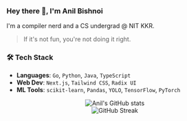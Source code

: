 ### Hey there 👋, I'm Anil Bishnoi
I'm a compiler nerd and a CS undergrad @ NIT KKR.

>   If it's not fun, you're not doing it right.
### 🛠️ Tech Stack

-  **Languages**: `Go`, `Python`, `Java`, `TypeScript`
-  **Web Dev**: `Next.js`, `Tailwind CSS`, `Radix UI`
-  **ML Tools**: `scikit-learn`, `Pandas`, `YOLO`, `TensorFlow`, `PyTorch`

<p align="center">
  <img src="https://github-readme-stats.vercel.app/api?username=BlackBuck&show_icons=true&theme=radical" alt="Anil's GitHub stats" /><br/>
  <img src="https://streak-stats.demolab.com?user=BlackBuck&theme=radical" alt="GitHub Streak" />
</p>

